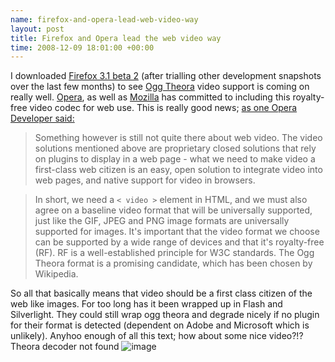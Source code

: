 ```yaml
--- 
name: firefox-and-opera-lead-web-video-way 
layout: post 
title: Firefox and Opera lead the web video way 
time: 2008-12-09 18:01:00 +00:00 
--- 
```


I downloaded [Firefox 3.1 beta
2](http://www.mozilla.com/en-US/firefox/all-beta.html) (after trialling
other development snapshots over the last few months) to see [Ogg
Theora](http://en.wikipedia.org/wiki/Ogg_Theora) video support is coming
on really well. [Opera](http://www.opera.com/), as well as
[Mozilla](http://www.mozilla.org/) has committed to including this
royalty-free video codec for web use. This is really good news; [as one
Opera Developer
said:](http://dev.opera.com/articles/view/a-call-for-video-on-the-web-opera-vid/)  
> Something however is still not quite there about web video. The video
> solutions mentioned above are proprietary closed solutions that rely
> on plugins to display in a web page - what we need to make video a
> first-class web citizen is an easy, open solution to integrate video
> into web pages, and native support for video in browsers.

>   
> In short, we need a `< video >` element in HTML, and we must also
> agree on a baseline video format that will be universally supported,
> just like the GIF, JPEG and PNG image formats are universally
> supported for images. It's important that the video format we choose
> can be supported by a wide range of devices and that it's royalty-free
> (RF). RF is a well-established principle for W3C standards. The Ogg
> Theora format is a promising candidate, which has been chosen by
> Wikipedia.

So all that basically means that video should be a first class citizen
of the web like images. For too long has it been wrapped up in Flash and
Silverlight. They could still wrap ogg theora and degrade nicely if no
plugin for their format is detected (dependent on Adobe and Microsoft
which is unlikely). Anyhoo enough of all this text; how about some nice
video?!?  
Theora decoder not found
![image](https://blogger.googleusercontent.com/tracker/7231752728434532377-6583104182384702947?l=neil.grogan.ie)
